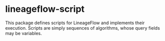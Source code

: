 # lineageflow-script

This package defines scripts for LineageFlow and implements their execution.
Scripts are simply sequences of algorithms, whose query fields may be variables.
